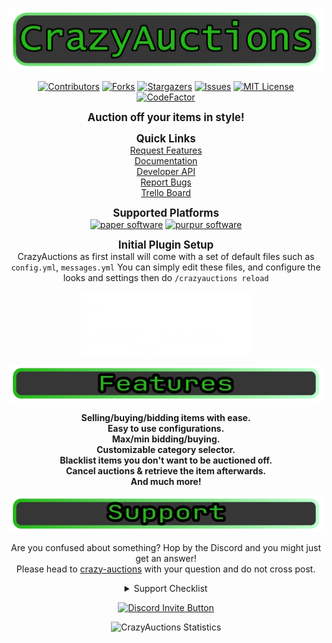 <center><div align="center">

![CrazyCrates](https://raw.githubusercontent.com/Crazy-Crew/Branding/main/crazyauctions/banner/webp/banner.webp)

[![Contributors][contributors-shield]][contributors-url]
[![Forks][forks-shield]][forks-url]
[![Stargazers][stars-shield]][stars-url]
[![Issues][issues-shield]][issues-url]
[![MIT License][license-shield]][license-url]
[![CodeFactor](https://www.codefactor.io/repository/github/crazy-crew/crazyauctions/badge)](https://www.codefactor.io/repository/github/crazy-crew/crazyauctions)

<big>**Auction off your items in style!**</big>

<big> **Quick Links**</big><br>
[Request Features](https://github.com/Crazy-Crew/CrazyAuctions/issues)<br>
[Documentation](https://docs.crazycrew.us/docs/category/crazyauctions)<br>
[Developer API](https://docs.crazycrew.us/docs/plugins/crazyauctions/guides/api/intro)<br>
[Report Bugs](https://github.com/Crazy-Crew/CrazyAuctions/issues)<br>
[Trello Board](https://trello.com/b/B9exh23d/crazyauctions)

<big> **Supported Platforms**</big><br>
[![paper software](https://cdn.jsdelivr.net/npm/@intergrav/devins-badges@3/assets/compact-minimal/supported/paper_vector.svg)](https://papermc.io/)
[![purpur software](https://cdn.jsdelivr.net/npm/@intergrav/devins-badges@3/assets/compact-minimal/supported/purpur_vector.svg)](https://purpurmc.org/)

<big> **Initial Plugin Setup**</big><br>
CrazyAuctions as first install will come with a set of default files such as `config.yml`, `messages.yml`
You can simply edit these files, and configure the looks and settings then do `/crazyauctions reload`<br>

[![Partnered with ApexHosting](https://raw.githubusercontent.com/Crazy-Crew/Branding/main/apex-banner-transparent.webp)](https://billing.apexminecrafthosting.com/aff.php?aff=5511)

![Features Banner](https://raw.githubusercontent.com/Crazy-Crew/Branding/main/crazyauctions/banner/webp/features.webp)

**Selling/buying/bidding items with ease.**<br>
**Easy to use configurations.**<br>
**Max/min bidding/buying.**<br>
**Customizable category selector.**<br>
**Blacklist items you don't want to be auctioned off.**<br>
**Cancel auctions & retrieve the item afterwards.**<br>
**And much more!**<br>

![Support Banner](https://raw.githubusercontent.com/Crazy-Crew/Branding/main/crazyauctions/banner/webp/support.webp)

Are you confused about something? Hop by the Discord and you might just get an answer!<br>
Please head to [crazy-auctions](https://discord.com/channels/182615261403283459/1178545378564509786) with your question and do not cross post.<br>

<details>
<summary>Support Checklist</summary>

Please check to make sure that your question wasn't asked before, You can use `Ctrl+F` on Discord to look for past conversations.<br>
Describe your issue in detail, Don't just make it a bread crumb trail that has to be questioned out of you.<br>
Plugin Version i.e. `CrazyAuctions 3.3` **LATEST DOES NOT COUNT**<br>
Server Version & Server Type i.e. `Paper 1.21.1` or `Purpur 1.21.1` **LATEST DOES NOT COUNT**<br>
Send any console errors or files you have through https://mclo.gs/ - (We don't own the website, You have to copy the link and send it.)<br>

</details>

<!--[![Discord](https://discord.com/api/guilds/182615261403283459/widget.png?style=banner2)](https://discord.gg/badbones-s-live-chat-182615261403283459)<br>-->
[![Discord Invite Button](https://cdn.jsdelivr.net/npm/@intergrav/devins-badges@3/assets/cozy/social/discord-plural_vector.svg)](https://discord.gg/badbones-s-live-chat-182615261403283459)
</div>

![CrazyAuctions Statistics](https://bstats.org/signatures/bukkit/CrazyAuctions.svg)
</center>


[contributors-shield]: https://img.shields.io/github/contributors/Crazy-Crew/CrazyAuctions.svg?style=flat&logo=appveyor
[contributors-url]: https://github.com/Crazy-Crew/CrazyAuctions/graphs/contributors
[forks-shield]: https://img.shields.io/github/forks/Crazy-Crew/CrazyAuctions.svg?style=flat&logo=appveyor
[forks-url]: https://github.com/Crazy-Crew/CrazyAuctions/network/members
[stars-shield]: https://img.shields.io/github/stars/Crazy-Crew/CrazyAuctions.svg?style=flat&logo=appveyor
[stars-url]: https://github.com/Crazy-Crew/CrazyAuctions/stargazers
[issues-shield]: https://img.shields.io/github/issues/Crazy-Crew/CrazyAuctions.svg?style=flat&logo=appveyor
[issues-url]: https://github.com/Crazy-Crew/CrazyAuctions/issues
[license-shield]: https://img.shields.io/github/license/Crazy-Crew/CrazyAuctions.svg?style=flat&logo=appveyor
[license-url]: https://github.com/Crazy-Crew/CrazyAuctions/blob/main/LICENSE
